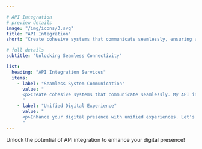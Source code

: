 ```yaml
---

# API Integration
# preview details
image: "/img/icons/3.svg"
title: "API Integration"
short: "Create cohesive systems that communicate seamlessly, ensuring a unified and responsive user experience."

# full details
subtitle: "Unlocking Seamless Connectivity"

list:
  heading: "API Integration Services"
  items:
    - label: "Seamless System Communication"
      value: "
      <p>Create cohesive systems that communicate seamlessly. My API integration services ensure a unified and responsive user experience, connecting different parts of your digital ecosystem effortlessly.</p>
      "
    - label: "Unified Digital Experience"
      value: "
      <p>Enhance your digital presence with unified experiences. Let's connect the dots and build a digital ecosystem that works seamlessly for you, unlocking the full potential of API integration.</p>
      "
---
```


Unlock the potential of API integration to enhance your digital presence!
